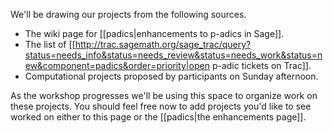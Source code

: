 We'll be drawing our projects from the following sources.

 * The wiki page for [[padics|enhancements to p-adics in Sage]].  
 * The list of [[http://trac.sagemath.org/sage_trac/query?status=needs_info&status=needs_review&status=needs_work&status=new&component=padics&order=priority|open p-adic tickets on Trac]].
 * Computational projects proposed by participants on Sunday afternoon.

As the workshop progresses we'll be using this space to organize work on these projects.  You should feel free now to add projects you'd like to see worked on either to this page or the [[padics|the enhancements page]].

